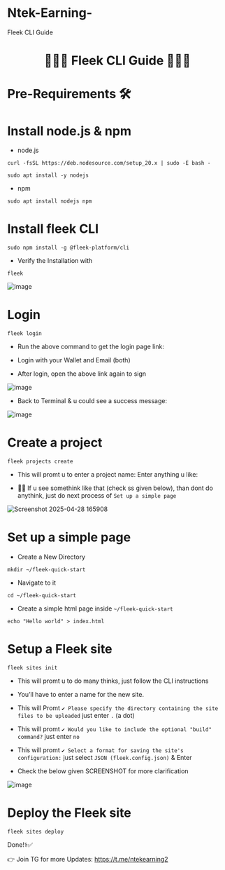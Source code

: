 # Ntek-Earning-
Fleek CLI Guide

<div align="center">

# 👨🏻‍💻 **Fleek CLI Guide** 👨🏻‍💻

</div>



# **Pre-Requirements 🛠**

# **Install node.js & npm**

* node.js

```
curl -fsSL https://deb.nodesource.com/setup_20.x | sudo -E bash -
```

```
sudo apt install -y nodejs
```

* npm

```
sudo apt install nodejs npm
```



# **Install fleek CLI**

```
sudo npm install -g @fleek-platform/cli
```

* Verify the Installation with

```
fleek
```

![image](https://github.com/user-attachments/assets/15e245da-e927-4b12-9f18-05e6e1ab9a45)



# **Login**

```
fleek login
```



* Run the above command to get the login page link:

* Login with your Wallet and Email (both)

* After login, open the above link again to sign 


![image](https://github.com/user-attachments/assets/afcc79a4-8a59-4636-82dd-7f1f1ff53e5b)

* Back to Terminal & u could see a success message:

![image](https://github.com/user-attachments/assets/3fe8e711-bef5-477f-8e34-fe4e00f4771e)



# **Create a project**


```
fleek projects create
```

* This will promt u to enter a project name: Enter anything u like:


* 🔺🔺 If u see somethink like that (check ss given below), than dont do anythink, just do next process of `Set up a simple page`

![Screenshot 2025-04-28 165908](https://github.com/user-attachments/assets/c6162abc-e6ce-473e-8793-8783f09acf78)




# **Set up a simple page**


  * Create a New Directory

```
mkdir ~/fleek-quick-start
```

  * Navigate to it

```
cd ~/fleek-quick-start
```

  * Create a simple html page inside `~/fleek-quick-start`

```
echo "Hello world" > index.html
```




# **Setup a Fleek site**

```
fleek sites init
```

  * This will promt u to do many thinks, just follow the CLI instructions

  * You’ll have to enter a name for the new site.

  * This will Promt `✔ Please specify the directory containing the site files to be uploaded` just enter `.`     (a dot)

  * This will promt `✔ Would you like to include the optional "build" command?` just enter `no`

  * This will promt `✔ Select a format for saving the site's configuration:`     just select  `JSON (fleek.config.json)` & Enter

  * Check the below given SCREENSHOT for more clarification

  ![image](https://github.com/user-attachments/assets/605b04dd-c428-45e9-8036-adb995e1d778)

  

# **Deploy the Fleek site**

```
fleek sites deploy
```

Done!⚕️✅

👉 Join TG for more Updates: https://t.me/ntekearning2

















